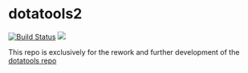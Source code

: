 dotatools2
==========

[![Build Status](https://travis-ci.org/marcusmunch/dotatools2.svg?branch=master)](https://travis-ci.org/marcusmunch/dotatools2)
![](https://img.shields.io/badge/license-GPLv3-brightgreen.svg)


This repo is exclusively for the rework and further development of the [dotatools repo](http://www.github.com/marcusmunch/dotatools)
